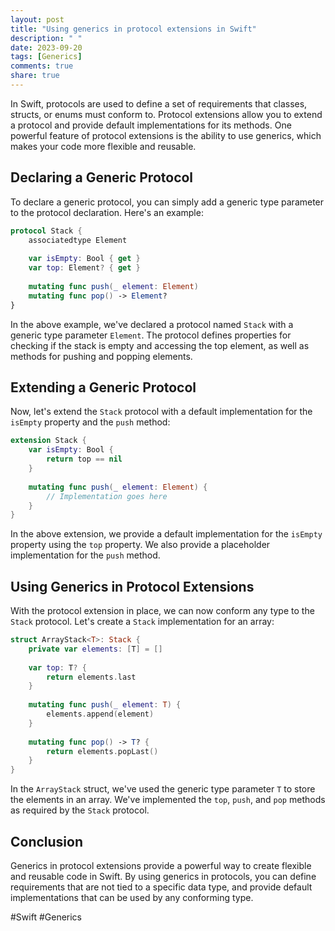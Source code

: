 ```yaml
---
layout: post
title: "Using generics in protocol extensions in Swift"
description: " "
date: 2023-09-20
tags: [Generics]
comments: true
share: true
---
```


In Swift, protocols are used to define a set of requirements that classes, structs, or enums must conform to. Protocol extensions allow you to extend a protocol and provide default implementations for its methods. One powerful feature of protocol extensions is the ability to use generics, which makes your code more flexible and reusable.

## Declaring a Generic Protocol

To declare a generic protocol, you can simply add a generic type parameter to the protocol declaration. Here's an example:

```swift
protocol Stack {
    associatedtype Element
    
    var isEmpty: Bool { get }
    var top: Element? { get }
    
    mutating func push(_ element: Element)
    mutating func pop() -> Element?
}
```

In the above example, we've declared a protocol named `Stack` with a generic type parameter `Element`. The protocol defines properties for checking if the stack is empty and accessing the top element, as well as methods for pushing and popping elements.

## Extending a Generic Protocol

Now, let's extend the `Stack` protocol with a default implementation for the `isEmpty` property and the `push` method:

```swift
extension Stack {
    var isEmpty: Bool {
        return top == nil
    }
    
    mutating func push(_ element: Element) {
        // Implementation goes here
    }
}
```

In the above extension, we provide a default implementation for the `isEmpty` property using the `top` property. We also provide a placeholder implementation for the `push` method.

## Using Generics in Protocol Extensions

With the protocol extension in place, we can now conform any type to the `Stack` protocol. Let's create a `Stack` implementation for an array:

```swift
struct ArrayStack<T>: Stack {
    private var elements: [T] = []
    
    var top: T? {
        return elements.last
    }
    
    mutating func push(_ element: T) {
        elements.append(element)
    }
    
    mutating func pop() -> T? {
        return elements.popLast()
    }
}
```

In the `ArrayStack` struct, we've used the generic type parameter `T` to store the elements in an array. We've implemented the `top`, `push`, and `pop` methods as required by the `Stack` protocol.

## Conclusion

Generics in protocol extensions provide a powerful way to create flexible and reusable code in Swift. By using generics in protocols, you can define requirements that are not tied to a specific data type, and provide default implementations that can be used by any conforming type.

#Swift #Generics